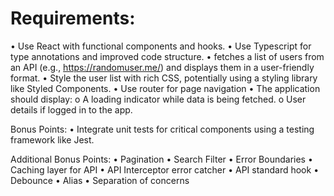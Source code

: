 # Requirements:

• Use React with functional components and hooks.
• Use Typescript for type annotations and improved code structure.
• fetches a list of users from an API (e.g., https://randomuser.me/) and displays them in a user-friendly format.
• Style the user list with rich CSS, potentially using a styling library like Styled Components.
• Use router for page navigation
• The application should display:
  o A loading indicator while data is being fetched.
  o User details if logged in to the app.

Bonus Points:
• Integrate unit tests for critical components using a testing framework like Jest.


Additional Bonus Points:
• Pagination
• Search Filter
• Error Boundaries
• Caching layer for API
• API Interceptor error catcher
• API standard hook
• Debounce
• Alias
• Separation of concerns

